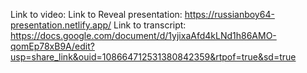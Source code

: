 Link to video:
Link to Reveal presentation: https://russianboy64-presentation.netlify.app/
Link to transcript: https://docs.google.com/document/d/1yjixaAfd4kLNd1h86AMO-qomEp78xB9A/edit?usp=share_link&ouid=108664712531380842359&rtpof=true&sd=true
